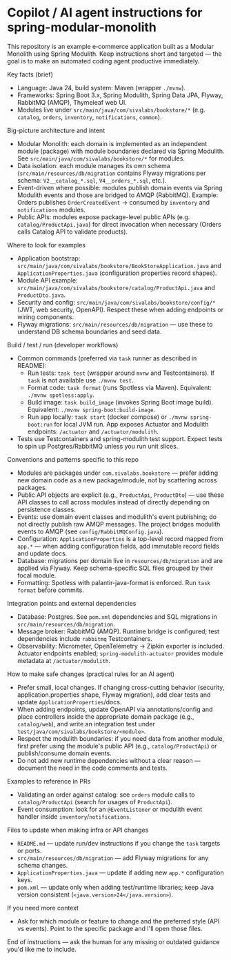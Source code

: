 <!-- This file is generated/updated by an AI assistant. Please review and adjust if needed. -->
# Copilot / AI agent instructions for spring-modular-monolith

This repository is an example e‑commerce application built as a Modular Monolith using Spring Modulith.
Keep instructions short and targeted — the goal is to make an automated coding agent productive immediately.

Key facts (brief)
- Language: Java 24, build system: Maven (wrapper `./mvnw`).
- Frameworks: Spring Boot 3.x, Spring Modulith, Spring Data JPA, Flyway, RabbitMQ (AMQP), Thymeleaf web UI.
- Modules live under `src/main/java/com/sivalabs/bookstore/*` (e.g. `catalog`, `orders`, `inventory`, `notifications`, `common`).

Big-picture architecture and intent
- Modular Monolith: each domain is implemented as an independent module (package) with module boundaries declared via Spring Modulith. See `src/main/java/com/sivalabs/bookstore/*` for modules.
- Data isolation: each module manages its own schema (`src/main/resources/db/migration` contains Flyway migrations per schema: `V2__catalog_*.sql`, `V4__orders_*.sql`, etc.).
- Event-driven where possible: modules publish domain events via Spring Modulith events and those are bridged to AMQP (RabbitMQ). Example: Orders publishes `OrderCreatedEvent` → consumed by `inventory` and `notifications` modules.
- Public APIs: modules expose package-level public APIs (e.g. `catalog/ProductApi.java`) for direct invocation when necessary (Orders calls Catalog API to validate products).

Where to look for examples
- Application bootstrap: `src/main/java/com/sivalabs/bookstore/BookStoreApplication.java` and `ApplicationProperties.java` (configuration properties record shapes).
- Module API example: `src/main/java/com/sivalabs/bookstore/catalog/ProductApi.java` and `ProductDto.java`.
- Security and config: `src/main/java/com/sivalabs/bookstore/config/*` (JWT, web security, OpenAPI). Respect these when adding endpoints or wiring components.
- Flyway migrations: `src/main/resources/db/migration` — use these to understand DB schema boundaries and seed data.

Build / test / run (developer workflows)
- Common commands (preferred via `task` runner as described in README):
  - Run tests: `task test` (wrapper around `mvnw` and Testcontainers). If `task` is not available use `./mvnw test`.
  - Format code: `task format` (runs Spotless via Maven). Equivalent: `./mvnw spotless:apply`.
  - Build image: `task build_image` (invokes Spring Boot image build). Equivalent: `./mvnw spring-boot:build-image`.
  - Run app locally: `task start` (docker compose) or `./mvnw spring-boot:run` for local JVM run. App exposes Actuator and Modulith endpoints: `/actuator` and `/actuator/modulith`.
- Tests use Testcontainers and spring-modulith test support. Expect tests to spin up Postgres/RabbitMQ unless you run unit slices.

Conventions and patterns specific to this repo
- Modules are packages under `com.sivalabs.bookstore` — prefer adding new domain code as a new package/module, not by scattering across packages.
- Public API objects are explicit (e.g., `ProductApi`, `ProductDto`) — use these API classes to call across modules instead of directly depending on persistence classes.
- Events: use domain event classes and modulith's event publishing; do not directly publish raw AMQP messages. The project bridges modulith events to AMQP (see `config/RabbitMQConfig.java`).
- Configuration: `ApplicationProperties` is a top-level record mapped from `app.*` — when adding configuration fields, add immutable record fields and update docs.
- Database: migrations per domain live in `resources/db/migration` and are applied via Flyway. Keep schema-specific SQL files grouped by their focal module.
- Formatting: Spotless with palantir-java-format is enforced. Run `task format` before commits.

Integration points and external dependencies
- Database: Postgres. See `pom.xml` dependencies and SQL migrations in `src/main/resources/db/migration`.
- Message broker: RabbitMQ (AMQP). Runtime bridge is configured; test dependencies include `rabbitmq` Testcontainers.
- Observability: Micrometer, OpenTelemetry → Zipkin exporter is included. Actuator endpoints enabled; `spring-modulith-actuator` provides module metadata at `/actuator/modulith`.

How to make safe changes (practical rules for an AI agent)
- Prefer small, local changes. If changing cross-cutting behavior (security, application.properties shape, Flyway migration), add clear tests and update `ApplicationProperties`/docs.
- When adding endpoints, update OpenAPI via annotations/config and place controllers inside the appropriate domain package (e.g., `catalog/web`), and write an integration test under `test/java/com/sivalabs/bookstore/<module>`.
- Respect the modulith boundaries: if you need data from another module, first prefer using the module's public API (e.g., `catalog/ProductApi`) or publish/consume domain events.
- Do not add new runtime dependencies without a clear reason — document the need in the code comments and tests.

Examples to reference in PRs
- Validating an order against catalog: see `orders` module calls to `catalog/ProductApi` (search for usages of `ProductApi`).
- Event consumption: look for an `@EventListener` or modulith event handler inside `inventory`/`notifications`.

Files to update when making infra or API changes
- `README.md` — update run/dev instructions if you change the `task` targets or ports.
- `src/main/resources/db/migration` — add Flyway migrations for any schema changes.
- `ApplicationProperties.java` — update if adding new `app.*` configuration keys.
- `pom.xml` — update only when adding test/runtime libraries; keep Java version consistent (`<java.version>24</java.version>`).

If you need more context
- Ask for which module or feature to change and the preferred style (API vs events). Point to the specific package and I'll open those files.

End of instructions — ask the human for any missing or outdated guidance you'd like me to include.

